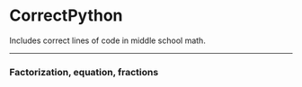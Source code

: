 # CorrectPython
Includes correct lines of code in middle school math.

----

### Factorization, equation, fractions

